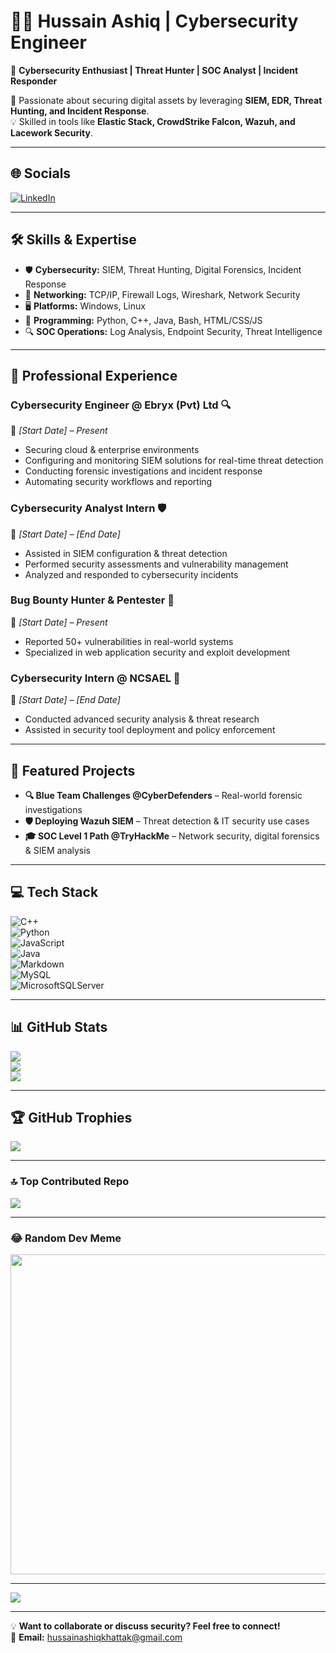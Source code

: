 # 👨‍💻 Hussain Ashiq | Cybersecurity Engineer  

🔐 **Cybersecurity Enthusiast | Threat Hunter | SOC Analyst | Incident Responder**  

🚀 Passionate about securing digital assets by leveraging **SIEM, EDR, Threat Hunting, and Incident Response**.  
💡 Skilled in tools like **Elastic Stack, CrowdStrike Falcon, Wazuh, and Lacework Security**.  

---

## 🌐 Socials  
[![LinkedIn](https://img.shields.io/badge/LinkedIn-%230077B5.svg?logo=linkedin&logoColor=white)](https://linkedin.com/in/hussainashiqktk)  

---

## 🛠 Skills & Expertise  

- 🛡 **Cybersecurity:** SIEM, Threat Hunting, Digital Forensics, Incident Response  
- 📡 **Networking:** TCP/IP, Firewall Logs, Wireshark, Network Security  
- 🖥 **Platforms:** Windows, Linux  
- 📝 **Programming:** Python, C++, Java, Bash, HTML/CSS/JS  
- 🔍 **SOC Operations:** Log Analysis, Endpoint Security, Threat Intelligence  

---

## 💼 Professional Experience  

### **Cybersecurity Engineer @ Ebryx (Pvt) Ltd** 🔍  
📅 *[Start Date] – Present*  
- Securing cloud & enterprise environments  
- Configuring and monitoring SIEM solutions for real-time threat detection  
- Conducting forensic investigations and incident response  
- Automating security workflows and reporting  

### **Cybersecurity Analyst Intern** 🛡  
📅 *[Start Date] – [End Date]*  
- Assisted in SIEM configuration & threat detection  
- Performed security assessments and vulnerability management  
- Analyzed and responded to cybersecurity incidents  

### **Bug Bounty Hunter & Pentester** 🚀  
📅 *[Start Date] – Present*  
- Reported 50+ vulnerabilities in real-world systems  
- Specialized in web application security and exploit development  

### **Cybersecurity Intern @ NCSAEL** 🔬  
📅 *[Start Date] – [End Date]*  
- Conducted advanced security analysis & threat research  
- Assisted in security tool deployment and policy enforcement  

---

## 📌 Featured Projects  

- **🔍 Blue Team Challenges @CyberDefenders** – Real-world forensic investigations  
- **🛡 Deploying Wazuh SIEM** – Threat detection & IT security use cases  
- **🎓 SOC Level 1 Path @TryHackMe** – Network security, digital forensics & SIEM analysis  

---

## 💻 Tech Stack  

![C++](https://img.shields.io/badge/c++-%2300599C.svg?style=for-the-badge&logo=c%2B%2B&logoColor=white)  
![Python](https://img.shields.io/badge/python-3670A0?style=for-the-badge&logo=python&logoColor=ffdd54)  
![JavaScript](https://img.shields.io/badge/javascript-%23323330.svg?style=for-the-badge&logo=javascript&logoColor=%23F7DF1E)  
![Java](https://img.shields.io/badge/java-%23ED8B00.svg?style=for-the-badge&logo=java&logoColor=white)  
![Markdown](https://img.shields.io/badge/markdown-%23000000.svg?style=for-the-badge&logo=markdown&logoColor=white)  
![MySQL](https://img.shields.io/badge/mysql-%2300f.svg?style=for-the-badge&logo=mysql&logoColor=white)  
![MicrosoftSQLServer](https://img.shields.io/badge/Microsoft%20SQL%20Server-CC2927?style=for-the-badge&logo=microsoft%20sql%20server&logoColor=white)  

---

## 📊 GitHub Stats  

![](https://github-readme-stats.vercel.app/api?username=hussainashiqktk&theme=dark&hide_border=false&include_all_commits=true&count_private=true)  
![](https://github-readme-streak-stats.herokuapp.com/?user=hussainashiqktk&theme=dark&hide_border=false)  
![](https://github-readme-stats.vercel.app/api/top-langs/?username=hussainashiqktk&theme=dark&hide_border=false&include_all_commits=true&count_private=true&layout=compact)  

---

## 🏆 GitHub Trophies  
![](https://github-profile-trophy.vercel.app/?username=hussainashiqktk&theme=radical&no-frame=false&no-bg=true&margin-w=4)  

---

### 🔝 Top Contributed Repo  
![](https://github-contributor-stats.vercel.app/api?username=hussainashiqktk&limit=5&theme=dark&combine_all_yearly_contributions=true)  

---

### 😂 Random Dev Meme  
<img src="https://rm.up.railway.app/" width="512px"/>  

---

[![](https://visitcount.itsvg.in/api?id=hussainashiqktk&icon=0&color=0)](https://visitcount.itsvg.in)  

---

💡 **Want to collaborate or discuss security? Feel free to connect!**  
📧 **Email:** [hussainashiqkhattak@gmail.com](mailto:hussainashiqkhattak@gmail.com)